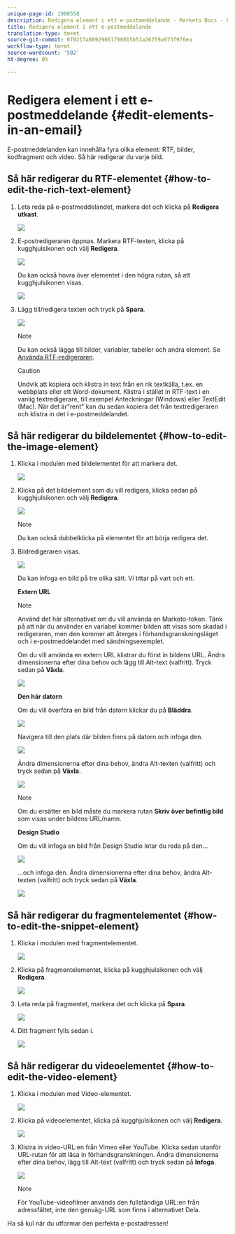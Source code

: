 ```yaml
---
unique-page-id: 1900558
description: Redigera element i ett e-postmeddelande - Marketo Docs - Produktdokumentation
title: Redigera element i ett e-postmeddelande
translation-type: tm+mt
source-git-commit: 0f0217a88929661798015b51a26259a973f9f6ea
workflow-type: tm+mt
source-wordcount: '502'
ht-degree: 0%

---
```



# Redigera element i ett e-postmeddelande {#edit-elements-in-an-email}

E-postmeddelanden kan innehålla fyra olika element: RTF, bilder, kodfragment och video. Så här redigerar du varje bild.

## Så här redigerar du RTF-elementet {#how-to-edit-the-rich-text-element}

1. Leta reda på e-postmeddelandet, markera det och klicka på **Redigera utkast**.

   ![](assets/one-edited.png)

1. E-postredigeraren öppnas. Markera RTF-texten, klicka på kugghjulsikonen och välj **Redigera**.

   ![](assets/two.png)

   Du kan också hovra över elementet i den högra rutan, så att kugghjulsikonen visas.

   ![](assets/three.png)

1. Lägg till/redigera texten och tryck på **Spara**.

   ![](assets/four.png)

   >[!NOTE]
   >
   >Du kan också lägga till bilder, variabler, tabeller och andra element. Se [Använda RTF-redigeraren](/help/marketo/product-docs/email-marketing/general/understanding-the-email-editor/using-the-rich-text-editor.md).

   >[!CAUTION]
   >
   >Undvik att kopiera och klistra in text från en rik textkälla, t.ex. en webbplats eller ett Word-dokument. Klistra i stället in RTF-text i en vanlig textredigerare, till exempel Anteckningar (Windows) eller TextEdit (Mac). När det är&quot;rent&quot; kan du sedan kopiera det från textredigeraren och klistra in det i e-postmeddelandet.

## Så här redigerar du bildelementet {#how-to-edit-the-image-element}

1. Klicka i modulen med bildelementet för att markera det.

   ![](assets/five.png)

1. Klicka på det bildelement som du vill redigera, klicka sedan på kugghjulsikonen och välj **Redigera**.

   ![](assets/six.png)

   >[!NOTE]
   >
   >Du kan också dubbelklicka på elementet för att börja redigera det.

1. Bildredigeraren visas.

   ![](assets/seven.png)

   Du kan infoga en bild på tre olika sätt. Vi tittar på vart och ett.

   **Extern URL**

   >[!NOTE]
   >
   >Använd det här alternativet om du vill använda en Marketo-token. Tänk på att när du använder en variabel kommer bilden att visas som skadad i redigeraren, men den kommer att återges i förhandsgranskningsläget och i e-postmeddelandet med sändningsexemplet.

   Om du vill använda en extern URL klistrar du först in bildens URL. Ändra dimensionerna efter dina behov och lägg till Alt-text (valfritt). Tryck sedan på **Växla**.

   ![](assets/eight.png)

   **Den här datorn**

   Om du vill överföra en bild från datorn klickar du på **Bläddra**.

   ![](assets/nine.png)

   Navigera till den plats där bilden finns på datorn och infoga den.

   ![](assets/ten.png)

   Ändra dimensionerna efter dina behov, ändra Alt-texten (valfritt) och tryck sedan på **Växla**.

   ![](assets/eleven.png)

   >[!NOTE]
   >
   >Om du ersätter en bild måste du markera rutan **Skriv över befintlig bild** som visas under bildens URL/namn.

   **Design Studio**

   Om du vill infoga en bild från Design Studio letar du reda på den...

   ![](assets/twelve.png)

   ...och infoga den. Ändra dimensionerna efter dina behov, ändra Alt-texten (valfritt) och tryck sedan på **Växla**.

   ![](assets/thirteen.png)

## Så här redigerar du fragmentelementet {#how-to-edit-the-snippet-element}

1. Klicka i modulen med fragmentelementet.

   ![](assets/fourteen.png)

1. Klicka på fragmentelementet, klicka på kugghjulsikonen och välj **Redigera**.

   ![](assets/fifteen.png)

1. Leta reda på fragmentet, markera det och klicka på **Spara**.

   ![](assets/sixteen.png)

1. Ditt fragment fylls sedan i.

   ![](assets/eighteen.png)

## Så här redigerar du videoelementet {#how-to-edit-the-video-element}

1. Klicka i modulen med Video-elementet.

   ![](assets/nineteen.png)

1. Klicka på videoelementet, klicka på kugghjulsikonen och välj **Redigera**.

   ![](assets/twenty.png)

1. Klistra in video-URL:en från Vimeo eller YouTube. Klicka sedan utanför URL-rutan för att läsa in förhandsgranskningen. Ändra dimensionerna efter dina behov, lägg till Alt-text (valfritt) och tryck sedan på **Infoga**.

   ![](assets/twentyone.png)

   >[!NOTE]
   >
   >För YouTube-videofilmer används den fullständiga URL:en från adressfältet, inte den genväg-URL som finns i alternativet Dela.

Ha så kul när du utformar den perfekta e-postadressen!
